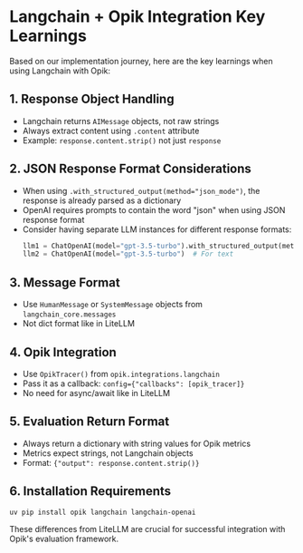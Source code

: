 # Langchain + Opik Integration Key Learnings

Based on our implementation journey, here are the key learnings when using Langchain with Opik:

## 1. **Response Object Handling**
- Langchain returns `AIMessage` objects, not raw strings
- Always extract content using `.content` attribute
- Example: `response.content.strip()` not just `response`

## 2. **JSON Response Format Considerations**
- When using `.with_structured_output(method="json_mode")`, the response is already parsed as a dictionary
- OpenAI requires prompts to contain the word "json" when using JSON response format
- Consider having separate LLM instances for different response formats:
  ```python
  llm1 = ChatOpenAI(model="gpt-3.5-turbo").with_structured_output(method="json_mode")  # For JSON
  llm2 = ChatOpenAI(model="gpt-3.5-turbo")  # For text
  ```

## 3. **Message Format**
- Use `HumanMessage` or `SystemMessage` objects from `langchain_core.messages`
- Not dict format like in LiteLLM

## 4. **Opik Integration**
- Use `OpikTracer()` from `opik.integrations.langchain`
- Pass it as a callback: `config={"callbacks": [opik_tracer]}`
- No need for async/await like in LiteLLM

## 5. **Evaluation Return Format**
- Always return a dictionary with string values for Opik metrics
- Metrics expect strings, not Langchain objects
- Format: `{"output": response.content.strip()}`

## 6. **Installation Requirements**
```bash
uv pip install opik langchain langchain-openai
```

These differences from LiteLLM are crucial for successful integration with Opik's evaluation framework.
